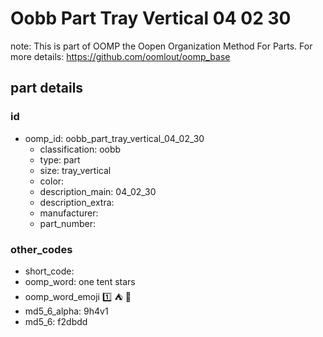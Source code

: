 # Oobb Part Tray Vertical 04 02 30  

note: This is part of OOMP the Oopen Organization Method For Parts. For more details: https://github.com/oomlout/oomp_base

##  part details





### id
* oomp_id: oobb_part_tray_vertical_04_02_30
  * classification: oobb
  * type: part
  * size: tray_vertical
  * color: 
  * description_main: 04_02_30
  * description_extra: 
  * manufacturer: 
  * part_number: 

### other_codes
* short_code: 
* oomp_word: one tent stars
* oomp_word_emoji :one: :tent: :stars:
* md5_6_alpha: 9h4v1
* md5_6: f2dbdd